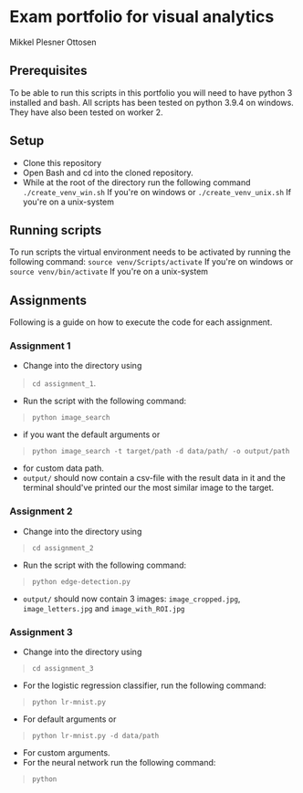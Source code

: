# Exam portfolio for visual analytics
Mikkel Plesner Ottosen
## Prerequisites
To be able to run this scripts in this portfolio you will need to have python 3 installed and bash. All scripts has been tested on python 3.9.4 on windows. They have also been tested on worker 2.

## Setup
- Clone this repository
- Open Bash and cd into the cloned repository.
- While at the root of the directory run the following command
`./create_venv_win.sh`
If you're on windows or
`./create_venv_unix.sh`
If you're on a unix-system

## Running scripts
To run scripts the virtual environment needs to be activated by running the following command:
`source venv/Scripts/activate`
If you're on windows or
`source venv/bin/activate`
If you're on a unix-system

## Assignments
Following is a guide on how to execute the code for each assignment.
### Assignment 1
- Change into the directory using 
> `cd assignment_1`.
- Run the script with the following command: 
> `python image_search`
- if you want the default arguments
 or 
> `python image_search -t target/path -d data/path/ -o output/path` 
- for custom data path. 
- `output/` should now contain a csv-file with the result data in it and the terminal should've printed our the most similar image to the target. 
### Assignment 2
- Change into the directory using
> `cd assignment_2`
- Run the script with the following command:
> `python edge-detection.py`
- `output/` should now contain 3 images: `image_cropped.jpg`, `image_letters.jpg` and `image_with_ROI.jpg`
### Assignment 3
- Change into the directory using
> `cd assignment_3`
- For the logistic regression classifier, run the following command:
> `python lr-mnist.py`
- For default arguments or
> `python lr-mnist.py -d data/path`
- For custom arguments.
- For the neural network run the following command:
> `python `